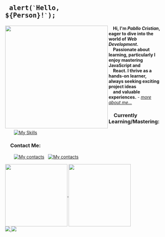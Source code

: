 ## <pre> alert(`` ` ``Hello, ${Person}!`` ` ``); </pre>
<img src="https://user-images.githubusercontent.com/74038190/212750996-938b257b-266c-45a7-9af7-655341c0f58b.gif" align="left" width="330px"> &emsp;<b>Hi, I'm _Pabllo Cristian_, eager to dive into the world of _Web Development_.<br />&emsp;Passionate about learning, particularly I enjoy mastering JavaScript and<br />&emsp;React. I thrive as a hands-on learner, always seeking exciting project ideas<br />&emsp;and valuable experiences.</b> - <a href="https://ikpc.github.io/portfolio/"><i>more about me...</i></a>

### &emsp;Currently Learning/Mastering:
&emsp;&emsp;[![My Skills](https://skillicons.dev/icons?i=js,html,css,react,tailwind,vscode)](https://skillicons.dev)

### &emsp;Contact Me:
&emsp;&emsp;[![My contacts](https://skillicons.dev/icons?i=linkedin)](https://www.linkedin.com/in/pabllo-cristian-f-a926062b3)ﾠ[![My contacts](https://skillicons.dev/icons?i=gmail)](mailto:pabllo.dev@gmail.com)

<a href="https://github.com/IkPc/github-readme-stats">
  <img height=200 align="center" src="https://github-readme-stats.vercel.app/api?username=IkPc&show_icons=true&theme=tokyonight&card_width=320" />
</a>
<a href="https://github.com/IkPc/convoychat">
  <img height=200 align="center" src="https://github-readme-stats.vercel.app/api/top-langs?username=IkPc&size_weight=0.5&count_weight=0.5&layout=donut&card_width=320&theme=tokyonight" />
</a><br/>
<a href="https://github.com/anuraghazra/convoychat">
  <img align="bottom" src="https://github-readme-stats.vercel.app/api/pin/?username=IkPc&repo=portfolio&theme=tokyonight" />
</a>
<a href="https://github.com/anuraghazra/convoychat">
  <img align="bottom" src="https://github-readme-stats.vercel.app/api/pin/?username=IkPc&repo=Curriculum-Vitae&theme=tokyonight" />
</a>
